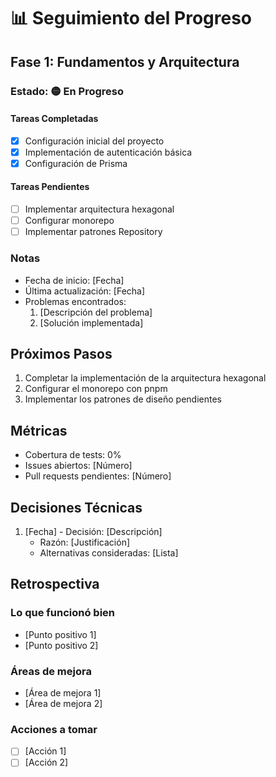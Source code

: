 # 📊 Seguimiento del Progreso

## Fase 1: Fundamentos y Arquitectura

### Estado: 🟡 En Progreso

#### Tareas Completadas

- [x] Configuración inicial del proyecto
- [x] Implementación de autenticación básica
- [x] Configuración de Prisma

#### Tareas Pendientes

- [ ] Implementar arquitectura hexagonal
- [ ] Configurar monorepo
- [ ] Implementar patrones Repository

### Notas

- Fecha de inicio: [Fecha]
- Última actualización: [Fecha]
- Problemas encontrados:
  1. [Descripción del problema]
  2. [Solución implementada]

## Próximos Pasos

1. Completar la implementación de la arquitectura hexagonal
2. Configurar el monorepo con pnpm
3. Implementar los patrones de diseño pendientes

## Métricas

- Cobertura de tests: 0%
- Issues abiertos: [Número]
- Pull requests pendientes: [Número]

## Decisiones Técnicas

1. [Fecha] - Decisión: [Descripción]
   - Razón: [Justificación]
   - Alternativas consideradas: [Lista]

## Retrospectiva

### Lo que funcionó bien

- [Punto positivo 1]
- [Punto positivo 2]

### Áreas de mejora

- [Área de mejora 1]
- [Área de mejora 2]

### Acciones a tomar

- [ ] [Acción 1]
- [ ] [Acción 2]

